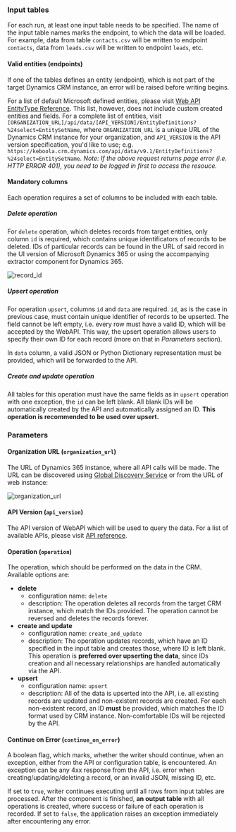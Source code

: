 ### Input tables

For each run, at least one input table needs to be specified. The name of the input table names marks the endpoint, to which the data will be loaded. For example, data from table `contacts.csv` will be written to endpoint `contacts`, data from `leads.csv` will be written to endpoint `leads`, etc. 

#### Valid entities (endpoints)

If one of the tables defines an entity (endpoint), which is not part of the target Dynamics CRM instance, an error will be raised before writing begins.

For a list of default Microsoft defined entities, please visit [Web API EntityType Reference](https://docs.microsoft.com/en-us/dynamics365/customer-engagement/web-api/entitytypes). This list, however, does not include custom created entities and fields. For a complete list of entities, visit `[ORGANIZATION_URL]/api/data/[API_VERSION]/EntityDefinitions?%24select=EntitySetName`, where `ORGANIZATION_URL` is a unique URL of the Dynamics CRM instance for your organization, and `API_VERSION` is the API version specification, you'd like to use; e.g. `https://keboola.crm.dynamics.com/api/data/v9.1/EntityDefinitions?%24select=EntitySetName`. 
*Note: If the above request returns page error (i.e. HTTP ERROR 401), you need to be logged in first to access the resouce.*

#### Mandatory columns

Each operation requires a set of columns to be included with each table.

##### Delete operation

For `delete` operation, which deletes records from target entities, only column `id` is required, which contains unique identificators of records to be deleted. IDs of particular records can be found in the URL of said record in the UI version of Microsoft Dynamics 365 or using the accompanying extractor component for Dynamics 365.

![record_id](https://bitbucket.org/kds_consulting_team/kds-team.wr-microsoft-dynamics/src/master/docs/images/record_id.png)

##### Upsert operation

For operation `upsert`, columns `id` and `data` are required. `id`, as is the case in previous case, must contain unique identifier of records to be upserted. The field cannot be left empty, i.e. every row must have a valid ID, which will be accepted by the WebAPI. This way, the upsert operation allows users to specify their own ID for each record (more on that in *Parameters* section).

In `data` column, a valid JSON or Python Dictionary representation must be provided, which will be forwarded to the API.

##### Create and update operation

All tables for this operation must have the same fields as in `upsert` operation with one exception, the `id` can be left blank. All blank IDs will be automatically created by the API and automatically assigned an ID. **This operation is recommended to be used over upsert.**

### Parameters

#### Organization URL (`organization_url`)

The URL of Dynamics 365 instance, where all API calls will be made. The URL can be discovered using [Global Discovery Service](https://docs.microsoft.com/en-us/powerapps/developer/common-data-service/webapi/discover-url-organization-web-api) or from the URL of web instance:

![organization_url](https://bitbucket.org/kds_consulting_team/kds-team.wr-microsoft-dynamics/src/master/docs/images/organization_url.png)

#### API Version (`api_version`)

The API version of WebAPI which will be used to query the data. For a list of available APIs, please visit [API reference](https://docs.microsoft.com/en-us/dynamics365/customerengagement/on-premises/developer/webapi/web-api-versions).

#### Operation (`operation`)

The operation, which should be performed on the data in the CRM. Available options are:

- **delete**
    - configuration name: `delete`
    - description: The operation deletes all records from the target CRM instance, which match the IDs provided. The operation cannot be reversed and deletes the records forever.
- **create and update**
    - configuration name: `create_and_update`
    - description: The operation updates records, which have an ID specified in the input table and creates those, where ID is left blank. This operation is **preferred over upserting the data**, since IDs creation and all necessary relationships are handled automatically via the API.
- **upsert**
    - configuration name: `upsert`
    - description: All of the data is upserted into the API, i.e. all existing records are updated and non-existent records are created. For each non-existent record, an ID **must** be provided, which matches the ID format used by CRM instance. Non-comfortable IDs will be rejected by the API.

#### Continue on Error (`continue_on_error`)

A boolean flag, which marks, whether the writer should continue, when an exception, either from the API or configuration table, is encountered. An exception can be any 4xx response from the API, i.e. error when creating/updating/deleting a record, or an invalid JSON, missing ID, etc.

If set to `true`, writer continues executing until all rows from input tables are processed. After the component is finished, **an output table** with all operations is created, where success or failure of each operation is recorded. If set to `false`, the application raises an exception immediately after encountering any error.